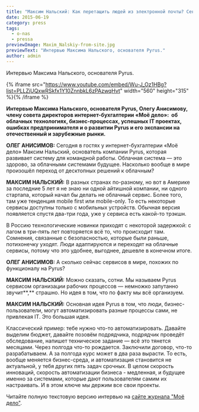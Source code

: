 ```yaml
---
title: "Максим Нальский: Как перетащить людей из электронной почты? Секреты Pyrus"
date: 2015-06-19
category: press
tags:
  - o-nas
  - pressa
previewImage: Maxim_Nalskiy-from-site.jpg
previewText: "Интервью Максима Нальского, основателя Pyrus."
author: admin
---
```

Интервью Максима Нальского, основателя Pyrus. 

{% iframe src="https://www.youtube.com/embed/Wu-J_Oz1HBg?list=PLLZjUQxwRSkfx1Y10ZnnbkL6zPAzwqHvt" width="560" height="315" %}{% /iframe %}

**Интервью Максима Нальского, основателя Pyrus, Олегу Анисимову, члену совета директоров интернет-бухгалтерии «Моё дело»:  об облачных технологиях, бизнес-процессах, успешных IT проектах, ошибках предпринимателя и о развитии Pyrus и его экспансии на отечественный и зарубежные рынки.**

**ОЛЕГ АНИСИМОВ:** Сегодня в гостях у интернет-бухгалтерии «Моё дело» Максим Нальский, основатель компании Pyrus, которая развивает систему для командной работы. Облачная система — это здорово, за облачными системами будущее. Насколько вообще в мире произошёл переход от десктопных решений к облачным?

**МАКСИМ НАЛЬСКИЙ:** В разных странах по-разному, но вот в Америке за последние 5 лет я не знаю ни одной айтишной компании, ни одного стартапа, который начал бы делать не облачный сервис. Более того, там уже тенденция mobile first или mobile-only. То есть некоторые сервисы доступны только с мобильных устройств. Обычная версия появляется спустя два-три года, уже у сервиса есть какой-то трэкшн.

В Россию технологические новинки приходят с некоторой задержкой: с лагом в три-пять лет повторяется всё то, что происходит там. Сомнения, связанные с безопасностью, которые были раньше, потихонечку уходят. Люди адаптируются и переходят на облачные сервисы, потому что это удобнее, выгоднее, дешевле в конечном итоге.

**ОЛЕГ АНИСИМОВ:** А сколько сейчас сервисов в мире, похожих по функционалу на Pyrus?

**МАКСИМ НАЛЬСКИЙ:** Можно сказать, сотни. Мы называем Pyrus сервисом организации рабочих процессов — немножко запутанно звучит**,** страшно. Но идея в том, что по факту мы всё организуем.

**МАКСИМ НАЛЬСКИЙ:** Основная идея Pyrus в том, что люди, бизнес-пользователи, могут автоматизировать разные процессы сами, не привлекая IT. Это большая идея.

Классический пример: тебе нужно что-то автоматизировать. Давайте выделим бюджет, давайте позовём подрядчика, подрядчик проведёт обследование, напишет техническое задание — всё это тянется месяцами. Через полгода что-то рождается. Заключили договор, что-то разрабатываем. А за полгода курс может в два раза вырасти. То есть, вообще меняется бизнес-среда, и автоматизация становится не актуальной, у тебя других пять задач срочных. В целом скорость инноваций, скорость автоматизации бизнеса - медленная, и будущее именно за системами, которые дают пользователям самим их настраивать. И в этом ключе мы держим все свои проекты.

Читайте полную текстовую версию интервью на [сайте журнала "Моё дело"](http://www.moedelo.org/journal/maxim-nalsky/).